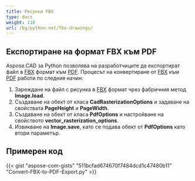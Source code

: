 ```yaml
---
title: Рисунки FBX
type: docs
weight: 110
url: /bg/python-net/fbx-drawings/
---
```


## **Експортиране на формат FBX към PDF**

Aspose.CAD за Python позволява на разработчиците да експортират файл в [FBX](https://docs.fileformat.com/3d/fbx/) формат към [PDF](https://docs.fileformat.com/pdf/). Процесът на конвертиране от [FBX](https://docs.fileformat.com/3d/fbx/) към [PDF](https://docs.fileformat.com/pdf/) работи по следния начин:

1. Зареждане на файл с рисунка в [FBX](https://docs.fileformat.com/3d/fbx/) формат чрез фабричния метод **Image.load**.
1. Създаване на обект от класа **CadRasterizationOptions** и задаване на свойствата **PageHeight** и **PageWidth**.
1. Създаване на обект от класа **PdfOptions** и настройване на свойството **vector_rasterization_options**.
1. Извикване на **Image.save**, като се подава обект от **PdfOptions** като втори параметър.

## Примерен код

{{< gist "aspose-com-gists" "511bcfad674670f7484dcd1c47480b11" "Convert-FBX-to-PDF-Export.py" >}}
